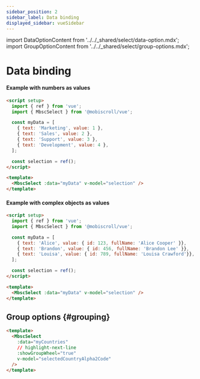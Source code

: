 ```yaml
---
sidebar_position: 2
sidebar_label: Data binding
displayed_sidebar: vueSidebar
---
```


import DataOptionContent from '../../_shared/select/data-option.mdx';
import GroupOptionContent from '../../_shared/select/group-options.mdx';

# Data binding

<DataOptionContent />

#### Example with numbers as values

```html title="Department selection example"
<script setup>
  import { ref } from 'vue';
  import { MbscSelect } from '@mobiscroll/vue';

  const myData = [
    { text: 'Marketing', value: 1 },
    { text: 'Sales', value: 2 },
    { text: 'Support', value: 3 },
    { text: 'Development', value: 4 },
  ];

  const selection = ref();
</script>

<template>
  <MbscSelect :data="myData" v-model="selection" />
</template>
```

#### Example with complex objects as values

```html title="User selection example"
<script setup>
  import { ref } from 'vue';
  import { MbscSelect } from '@mobiscroll/vue';

  const myData = [
    { text: 'Alice', value: { id: 123, fullName: 'Alice Cooper' }},
    { text: 'Brandon', value: { id: 456, fullName: 'Brandon Lee' }},
    { text: 'Louisa', value: { id: 789, fullName: 'Louisa Crawford'}},
  ];

  const selection = ref();
</script>

<template>
  <MbscSelect :data="myData" v-model="selection" />
</template>
```

## Group options {#grouping}

<GroupOptionContent />

```html
<template>
  <MbscSelect
    :data="myCountries"
    // highlight-next-line
    :showGroupWheel="true"
    v-model="selectedCountryAlpha2Code"
  />
</template>
```